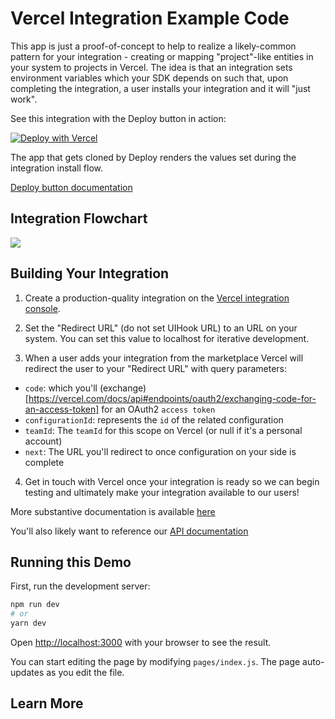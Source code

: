 # Vercel Integration Example Code

This app is just a proof-of-concept to help to realize a likely-common pattern for your integration - creating or mapping "project"-like entities in your system to projects in Vercel. The idea is that an integration sets environment variables which your SDK depends on such that, upon completing the integration, a user installs your integration and it will "just work".

See this integration with the Deploy button in action:

[![Deploy with Vercel](https://vercel.com/button)](https://vercel.com/new/git/external?repository-url=https%3A%2F%2Fgithub.com%elsigh%2vercel-deploy-demo&integration-ids=oac_4FhKvY0Ia1NHtuKGFtl5GgSf)

The app that gets cloned by Deploy renders the values set during the integration install flow.

[Deploy button documentation](https://vercel.com/docs/more/deploy-button)

## Integration Flowchart

![](https://app.lucidchart.com/documents/image/5095a92f-606b-4c7e-aa2e-83a56b1d8caa/1/600)

## Building Your Integration

1. Create a production-quality integration on the [Vercel integration console](https://vercel.com/dashboard/integrations/console).

2. Set the "Redirect URL" (do not set UIHook URL) to an URL on your system. You can set this value to localhost for iterative development.

3. When a user adds your integration from the marketplace Vercel will redirect the user to your "Redirect URL" with query parameters:

- `code`: which you'll (exchange)[https://vercel.com/docs/api#endpoints/oauth2/exchanging-code-for-an-access-token] for an OAuth2 `access token`
- `configurationId`: represents the `id` of the related configuration
- `teamId`: The `teamId` for this scope on Vercel (or null if it's a personal account)
- `next`: The URL you'll redirect to once configuration on your side is complete

4. Get in touch with Vercel once your integration is ready so we can begin testing and ultimately make your integration available to our users!

More substantive documentation is available [here](https://vercel.com/docs/integrations#o-auth-integrations/hybrid-mode)

You'll also likely want to reference our [API documentation](https://vercel.com/docs/api)

## Running this Demo

First, run the development server:

```bash
npm run dev
# or
yarn dev
```

Open [http://localhost:3000](http://localhost:3000) with your browser to see the result.

You can start editing the page by modifying `pages/index.js`. The page auto-updates as you edit the file.

## Learn More
